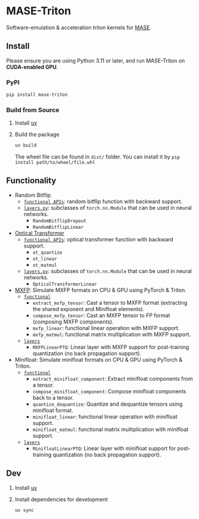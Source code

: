 # MASE-Triton

Software-emulation & acceleration triton kernels for [MASE](https://github.com/DeepWok/mase).

## Install

Please ensure you are using Python 3.11 or later, and run MASE-Triton on **CUDA-enabled GPU**.

### PyPI

```bash
pip install mase-triton
```

### Build from Source

1. Install [uv](https://docs.astral.sh/uv/)
2. Build the package

    ```bash
    uv build
    ```

    The wheel file can be found in `dist/` folder.
    You can install it by `pip install path/to/wheel/file.whl`


## Functionality
- Random Bitflip
    - [`functional APIs`](/src/mase_triton/random_bitflip/functional.py): random bitflip function with backward support.
    - [`layers.py`](/src/mase_triton/random_bitflip/layers.py): subclasses of `torch.nn.Module` that can be used in neural networks.
        - `RandomBitflipDropout`
        - `RandomBitflipLinear`
- [Optical Transformer](https://arxiv.org/abs/2302.10360)
    - [`functional APIs`](/src/mase_triton/optical_compute/functional.py): optical transformer function with backward support.
        - `ot_quantize`
        - `ot_linear`
        - `ot_matmul`
    - [`layers.py`](/src/mase_triton/optical_compute/layers.py): subclasses of `torch.nn.Module` that can be used in neural networks.
        - `OpticalTransformerLinear`
- [MXFP](https://arxiv.org/abs/2310.10537): Simulate MXFP formats on CPU & GPU using PyTorch & Triton.
    - [`functional`](/src/mase_triton/mxfp/functional/__init__.py)
        - `extract_mxfp_tensor`: Cast a tensor to MXFP format (extracting the shared exponent and Minifloat elements).
        - `compose_mxfp_tensor`: Cast an MXFP tensor to FP format (composing MXFP components).
        - `mxfp_linear`: functional linear operation with MXFP support.
        - `mxfp_matmul`: functional matrix multiplication with MXFP support.
    - [`layers`](/src/mase_triton/mxfp/layers.py)
        - `MXFPLinearPTQ`: Linear layer with MXFP support for post-training quantization (no back propagation support).
- Minifloat: Simulate minifloat formats on CPU & GPU using PyTorch & Triton.
    - [`functional`](/src/mase_triton/minifloat/functional/__init__.py)
        - `extract_minifloat_component`: Extract minifloat components from a tensor.
        - `compose_minifloat_component`: Compose minifloat components back to a tensor.
        - `quantize_dequantize`: Quantize and dequantize tensors using minifloat format.
        - `minifloat_linear`: functional linear operation with minifloat support.
        - `minifloat_matmul`: functional matrix multiplication with minifloat support.
    - [`layers`](/src/mase_triton/minifloat/layers.py)
        - `MinifloatLinearPTQ`: Linear layer with minifloat support for post-training quantization (no back propagation support).


## Dev

1. Install [uv](https://docs.astral.sh/uv/)
2. Install dependencies for development

    ```bash
    uv sync
    ```